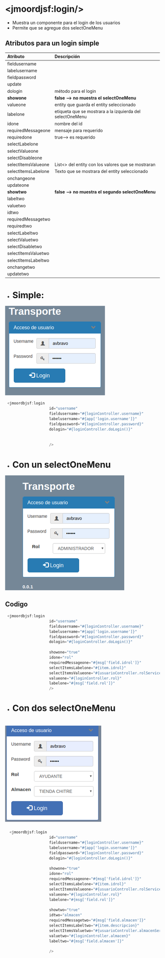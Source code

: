 # &lt;jmoordjsf:login/&gt;

* Muestra un componente para el login de los usuarios
* Permite que se agregue dos selectOneMenu 

## Atributos para un login simple

| Atributo | Descripción  |
| :--- | :--- |
| fieldusername |  |
| labelusername |  |
| fieldpassword |  |
| update |  |
| dologin | método para el login |
| **showone** | **false --&gt; no muestra el selectOneMenu** |
| valueone | entity que guarda el entity seleccionado |
| labelone | etiqueta que se mostrara a la izquierda del selectOneMenu |
| idone | nombre del id |
| requiredMessageone | mensaje para requerido |
| requiredone | true--&gt; es requerido |
| selectLabelone |  |
| selectValueone |  |
| selectDisableone |  |
| selectItemsValueone | List&lt;&gt; del entity con los valores que se mostraran |
| selectItemsLabelone | Texto que se mostrara del entity seleccionado |
| onchangeone |  |
| updateone |  |
| **showtwo** | **false --&gt; no muestra el segundo selectOneMenu** |
| labeltwo |  |
| valuetwo |  |
| idtwo |  |
| requiredMessagetwo |  |
| requiredtwo |  |
| selectLabeltwo |  |
| selectValuetwo |  |
| selectDisabletwo |  |
| selectItemsValuetwo |  |
| selectItemsLabeltwo |  |
| onchangetwo |  |
| updatetwo |  |

## 

* # Simple:

![](/assets/simplre.png)

```java
 <jmoordbjsf:login
                    id="username"
                    fieldusername="#{loginController.username}"
                    labelusername="#{app['login.username']}"
                    fieldpassword="#{loginController.password}"
                    dologin="#{loginController.doLogin()}"


                    />
```

* # Con un selectOneMenu

![](/assets/login.png)

## Codigo

```java
 <jmoordbjsf:login
                    id="username"
                    fieldusername="#{loginController.username}"
                    labelusername="#{app['login.username']}"
                    fieldpassword="#{loginController.password}"
                    dologin="#{loginController.doLogin()}"

                    showone="true"
                    idone="rol"
                    requiredMessageone="#{msg['field.idrol']}"
                    selectItemsLabelone="#{item.idrol}"
                    selectItemsValueone="#{usuarioController.rolServices.rolList}"
                    valueone="#{loginController.rol}"
                    labelone="#{msg['field.rol']}"
                    />
```

* # Con dos selectOneMenu

# ![](/assets/dosele.png)

```java
  <jmoordbjsf:login                                         
                    id="username"
                    fieldusername="#{loginController.username}"
                    labelusername="#{app['login.username']}"
                    fieldpassword="#{loginController.password}"
                    dologin="#{loginController.doLogin()}"

                    showone="true"
                    idone="rol"
                    requiredMessageone="#{msg['field.idrol']}"
                    selectItemsLabelone="#{item.idrol}"
                    selectItemsValueone="#{usuarioController.rolServices.rolList}"
                    valueone="#{loginController.rol}"
                    labelone="#{msg['field.rol']}"

                    showtwo="true"
                    idtwo="almacen"
                    requiredMessagetwo="#{msg['field.almacen']}"
                    selectItemsLabeltwo="#{item.descripcion}"
                    selectItemsValuetwo="#{usuarioController.almacenServices.almacenList}"
                    valuetwo="#{loginController.almacen}"
                    labeltwo="#{msg['field.almacen']}"

                    />
```



